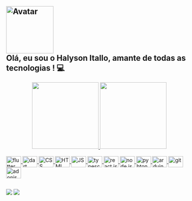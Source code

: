 ## <img align="center" alt="Avatar" height="128px" width="128px" src="https://i.imgur.com/U0M5NNo.png"><div> **Olá, eu sou o Halyson Itallo, amante de todas as tecnologias ! 💻**  </div> 


<div align="center">
  <a href="https://github.com/HalysonItallo">
  <img height="180em" src="https://github-readme-stats.vercel.app/api?username=HalysonItallo&show_icons=true&theme=dracula&include_all_commits=true&count_private=true"/>
  <img height="180em" src="https://github-readme-stats.vercel.app/api/top-langs/?username=HalysonItallo&layout=compact&langs_count=7&theme=dracula"/>
</div>
<div style="display: inline_block"><br>
  <img align="center" alt="flutter" height="30" width="40" src="https://cdn.jsdelivr.net/gh/devicons/devicon/icons/flutter/flutter-original.svg"/>
  <img align="center" alt="dart" height="30" width="40" src="https://cdn.jsdelivr.net/gh/devicons/devicon/icons/dart/dart-original.svg"/>
  <img align="center" alt="CSS" height="30" width="40" src="https://cdn.jsdelivr.net/gh/devicons/devicon/icons/css3/css3-original.svg"/>
  <img align="center" alt="HTML" height="30" width="40" src="https://cdn.jsdelivr.net/gh/devicons/devicon/icons/html5/html5-original.svg"/>
  <img align="center" alt="JS" height="30" width="40" src="https://cdn.jsdelivr.net/gh/devicons/devicon/icons/javascript/javascript-original.svg"/>
  <img align="center" alt="typescript" height="30" width="40" src="https://cdn.jsdelivr.net/gh/devicons/devicon/icons/typescript/typescript-original.svg"/>
  <img align="center" alt="react js" height="30" width="40" src="https://cdn.jsdelivr.net/gh/devicons/devicon/icons/react/react-original.svg"/>
  <img align="center" alt="node js" height="30" width="40" src="https://cdn.jsdelivr.net/gh/devicons/devicon/icons/nodejs/nodejs-original.svg"/>
  <img align="center" alt="pyhton" height="30" width="40" src="https://cdn.jsdelivr.net/gh/devicons/devicon/icons/python/python-original.svg"/>
  <img align="center" alt="arduino" height="30" width="40" src="https://cdn.jsdelivr.net/gh/devicons/devicon/icons/arduino/arduino-original.svg"/>
  <img align="center" alt="git" height="30" width="40" src="https://cdn.jsdelivr.net/gh/devicons/devicon/icons/git/git-original.svg"/>
  <img align="center" alt="adonis js" height="30" width="40" src="https://cdn.jsdelivr.net/gh/devicons/devicon/icons/adonisjs/adonisjs-original.svg"/>
  
</div>  
  
  ##

<div> 
  <a href = "mailto:halyssonpimentell@gmail.com"><img src="https://img.shields.io/badge/-Gmail-%23333?style=for-the-badge&logo=gmail&logoColor=white" target="_blank"></a>
  <a href="https://www.linkedin.com/in/halyson-itallo-447474174" target="_blank"><img src="https://img.shields.io/badge/-LinkedIn-%230077B5?style=for-the-badge&logo=linkedin&logoColor=white" target="_blank"></a> 
 
</div>
